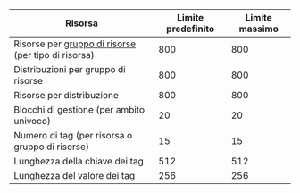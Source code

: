 Risorsa|Limite predefinito|Limite massimo
---|---|---
Risorse per [gruppo di risorse](../articles/resource-group-overview.md#resource-groups) (per tipo di risorsa)|800|800
Distribuzioni per gruppo di risorse|800|800
Risorse per distribuzione|800|800
Blocchi di gestione (per ambito univoco)|20|20
Numero di tag (per risorsa o gruppo di risorse)|15|15
Lunghezza della chiave dei tag|512|512
Lunghezza del valore dei tag|256|256

<!---HONumber=AcomDC_0211_2016-->